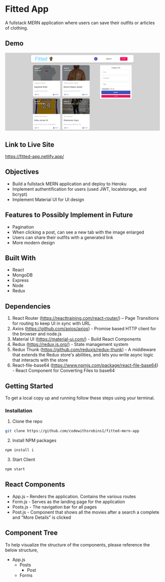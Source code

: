 # Fitted App

A fullstack MERN application where users can save their outfits or articles of clothing.

## Demo

![demo](https://github.com/codewithsrobins1/fitted-mern-app/blob/main/fittedAppSS.PNG)

## Link to Live Site

https://fitted-app.netlify.app/

## Objectives

* Build a fullstack MERN application and deploy to Heroku
* Implement authentification for users (used JWT, localstorage, and bcrypt)
* Implement Material UI for UI design

## Features to Possibly Implement in Future

* Pagination
* When clicking a post, can see a new tab with the image enlarged
* Users can share their outfits with a generated link
* More modern design 

## Built With

* React
* MongoDB
* Express
* Node
* Redux

## Dependencies

1.	React Router (https://reacttraining.com/react-router/) – Page Transitions for routing to keep UI in sync with URL
2.  Axios (https://github.com/axios/axios) -  Promise based HTTP client for the browser and node.js
3.  Material UI (https://material-ui.com/) - Build React Components
4.  Redux (https://redux.js.org/) - State management system
5.  Redux Thunk (https://github.com/reduxjs/redux-thunk) - A middleware that extends the Redux store's abilities, and lets you write async logic that interacts with the store
6.  React-file-base64 (https://www.npmjs.com/package/react-file-base64) - React Component for Converting Files to base64

## Getting Started

To get a local copy up and running follow these steps using your terminal.

### Installation

1. Clone the repo
```sh
git clone https://github.com/codewithsrobins1/fitted-mern-app
```
2. Install NPM packages
```sh
npm install i

```
3. Start Client
```sh
npm start

```

## React Components
* App.js – Renders the application. Contains the various routes
*	Form.js - Serves as the landing page for the application
*	Posts.js - The navigation bar for all pages
* Post.js - Component that shows all the movies after a search a complete and "More Details" is clicked

## Component Tree

To help visualize the structure of the components, please reference the below structure,

- App.js
  - Posts
    - Post
  - Forms

